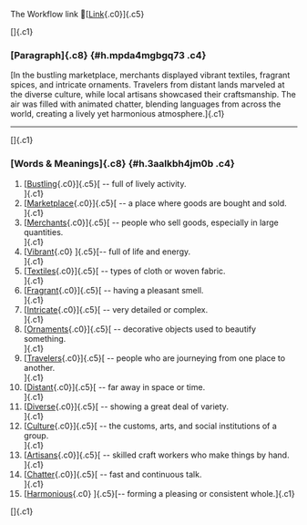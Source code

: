 The Workflow link
👏[[Link](https://www.google.com/url?q=http://www.google.com&sa=D&source=editors&ust=1755992520501556&usg=AOvVaw1M1FXTLf7rOPvgN4cLddx4){.c0}]{.c5}

[]{.c1}

### [Paragraph]{.c8} {#h.mpda4mgbgq73 .c4}

[In the bustling marketplace, merchants displayed vibrant textiles,
fragrant spices, and intricate ornaments. Travelers from distant lands
marveled at the diverse culture, while local artisans showcased their
craftsmanship. The air was filled with animated chatter, blending
languages from across the world, creating a lively yet harmonious
atmosphere.]{.c1}

------------------------------------------------------------------------

[]{.c1}

### [Words & Meanings]{.c8} {#h.3aalkbh4jm0b .c4}

1.  [[Bustling](https://www.google.com/url?q=http://www.google.com&sa=D&source=editors&ust=1755992520502164&usg=AOvVaw0gzL3dQYZ5sA61Prvmg5ag){.c0}]{.c5}[ --
    full of lively activity.\
    ]{.c1}
2.  [[Marketplace](https://www.google.com/url?q=http://www.google.com&sa=D&source=editors&ust=1755992520502293&usg=AOvVaw1_bE4jn2elWYY2EkDstKUj){.c0}]{.c5}[ --
    a place where goods are bought and sold.\
    ]{.c1}
3.  [[Merchants](https://www.google.com/url?q=http://www.google.com&sa=D&source=editors&ust=1755992520502412&usg=AOvVaw0EBPbBiQ2Bl39sqJFFiQss){.c0}]{.c5}[ --
    people who sell goods, especially in large quantities.\
    ]{.c1}
4.  [[Vibrant](https://www.google.com/url?q=http://www.google.com&sa=D&source=editors&ust=1755992520502535&usg=AOvVaw3usP5zAFh0AvsmKqhy_zPR){.c0}
    ]{.c5}[-- full of life and energy.\
    ]{.c1}
5.  [[Textiles](https://www.google.com/url?q=http://www.google.com&sa=D&source=editors&ust=1755992520502659&usg=AOvVaw0FiV6i33SlJExulUC96IZ4){.c0}]{.c5}[ --
    types of cloth or woven fabric.\
    ]{.c1}
6.  [[Fragrant](https://www.google.com/url?q=http://www.google.com&sa=D&source=editors&ust=1755992520502780&usg=AOvVaw2cPaD9RuL8q2wZuJ7LNSOT){.c0}]{.c5}[ --
    having a pleasant smell.\
    ]{.c1}
7.  [[Intricate](https://www.google.com/url?q=http://www.google.com&sa=D&source=editors&ust=1755992520502886&usg=AOvVaw0h5v2DzdNEPxY-Zef0amev){.c0}]{.c5}[ --
    very detailed or complex.\
    ]{.c1}
8.  [[Ornaments](https://www.google.com/url?q=http://www.google.com&sa=D&source=editors&ust=1755992520502985&usg=AOvVaw0mgQCIiW1safL39TJbGafd){.c0}]{.c5}[ --
    decorative objects used to beautify something.\
    ]{.c1}
9.  [[Travelers](https://www.google.com/url?q=http://www.google.com&sa=D&source=editors&ust=1755992520503115&usg=AOvVaw06nPdg5BhHvbjwszHMKeWk){.c0}]{.c5}[ --
    people who are journeying from one place to another.\
    ]{.c1}
10. [[Distant](https://www.google.com/url?q=http://www.google.com&sa=D&source=editors&ust=1755992520503257&usg=AOvVaw0t9NvO4GBeRwfXFgD7Xrks){.c0}]{.c5}[ --
    far away in space or time.\
    ]{.c1}
11. [[Diverse](https://www.google.com/url?q=http://www.google.com&sa=D&source=editors&ust=1755992520503376&usg=AOvVaw3t4tiz63tiJmRnbg_19D1D){.c0}]{.c5}[ --
    showing a great deal of variety.\
    ]{.c1}
12. [[Culture](https://www.google.com/url?q=http://www.google.com&sa=D&source=editors&ust=1755992520503482&usg=AOvVaw1W9wO3aeyULKf1YhiqkD8J){.c0}]{.c5}[ --
    the customs, arts, and social institutions of a group.\
    ]{.c1}
13. [[Artisans](https://www.google.com/url?q=http://www.google.com&sa=D&source=editors&ust=1755992520503611&usg=AOvVaw3W-FfwF4mCe3j-_RPqltlv){.c0}]{.c5}[ --
    skilled craft workers who make things by hand.\
    ]{.c1}
14. [[Chatter](https://www.google.com/url?q=http://www.google.com&sa=D&source=editors&ust=1755992520503726&usg=AOvVaw3Bf00b5bd3_XcZMIGvLXIa){.c0}]{.c5}[ --
    fast and continuous talk.\
    ]{.c1}
15. [[Harmonious](https://www.google.com/url?q=http://www.google.com&sa=D&source=editors&ust=1755992520503823&usg=AOvVaw07Ve61JTGFJrc_tIDZvX-a){.c0}
    ]{.c5}[-- forming a pleasing or consistent whole.]{.c1}

[]{.c1}

